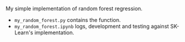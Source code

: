 My simple implementation of random forest regression. <br />
- `my_random_forest.py` contains the function. <br />
- `my_random_forest.ipynb` logs, development and testing against SK-Learn's implementation.

